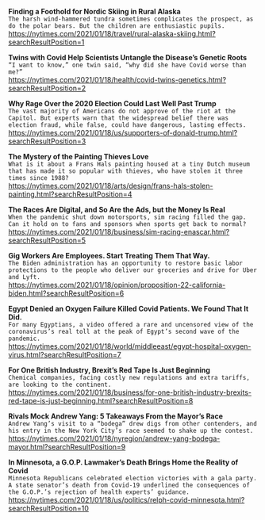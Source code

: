 **Finding a Foothold for Nordic Skiing in Rural Alaska**\
`The harsh wind-hammered tundra sometimes complicates the prospect, as do the polar bears. But the children are enthusiastic pupils.`\
https://nytimes.com/2021/01/18/travel/rural-alaska-skiing.html?searchResultPosition=1

**Twins with Covid Help Scientists Untangle the Disease’s Genetic Roots**\
`“I want to know,” one twin said, “why did she have Covid worse than me?”`\
https://nytimes.com/2021/01/18/health/covid-twins-genetics.html?searchResultPosition=2

**Why Rage Over the 2020 Election Could Last Well Past Trump**\
`The vast majority of Americans do not approve of the riot at the Capitol. But experts warn that the widespread belief there was election fraud, while false, could have dangerous, lasting effects.`\
https://nytimes.com/2021/01/18/us/supporters-of-donald-trump.html?searchResultPosition=3

**The Mystery of the Painting Thieves Love**\
`What is it about a Frans Hals painting housed at a tiny Dutch museum that has made it so popular with thieves, who have stolen it three times since 1988?`\
https://nytimes.com/2021/01/18/arts/design/frans-hals-stolen-painting.html?searchResultPosition=4

**The Races Are Digital, and So Are the Ads, but the Money Is Real**\
`When the pandemic shut down motorsports, sim racing filled the gap. Can it hold on to fans and sponsors when sports get back to normal?`\
https://nytimes.com/2021/01/18/business/sim-racing-enascar.html?searchResultPosition=5

**Gig Workers Are Employees. Start Treating Them That Way.**\
`The Biden administration has an opportunity to restore basic labor protections to the people who deliver our groceries and drive for Uber and Lyft.`\
https://nytimes.com/2021/01/18/opinion/proposition-22-california-biden.html?searchResultPosition=6

**Egypt Denied an Oxygen Failure Killed Covid Patients. We Found That It Did.**\
`For many Egyptians, a video offered a rare and uncensored view of the coronavirus’s real toll at the peak of Egypt’s second wave of the pandemic.`\
https://nytimes.com/2021/01/18/world/middleeast/egypt-hospital-oxygen-virus.html?searchResultPosition=7

**For One British Industry, Brexit’s Red Tape Is Just Beginning**\
`Chemical companies, facing costly new regulations and extra tariffs, are looking to the continent.`\
https://nytimes.com/2021/01/18/business/for-one-british-industry-brexits-red-tape-is-just-beginning.html?searchResultPosition=8

**Rivals Mock Andrew Yang: 5 Takeaways From the Mayor’s Race**\
`Andrew Yang’s visit to a “bodega” drew digs from other contenders, and his entry in the New York City’s race seemed to shake up the contest.`\
https://nytimes.com/2021/01/18/nyregion/andrew-yang-bodega-mayor.html?searchResultPosition=9

**In Minnesota, a G.O.P. Lawmaker’s Death Brings Home the Reality of Covid**\
`Minnesota Republicans celebrated election victories with a gala party. A state senator’s death from Covid-19 underlined the consequences of the G.O.P.’s rejection of health experts’ guidance.`\
https://nytimes.com/2021/01/18/us/politics/relph-covid-minnesota.html?searchResultPosition=10

